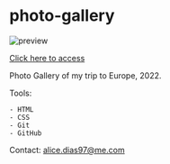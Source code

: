 # photo-gallery

![preview](./.github/preview.png)

[Click here to access]()

Photo Gallery of my trip to Europe, 2022.

Tools:
    
    - HTML
    - CSS
    - Git
    - GitHub

Contact:
    alice.dias97@me.com